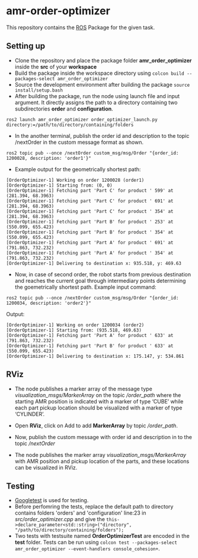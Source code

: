 # amr-order-optimizer
This repository contains the [ROS](https://www.ros.org/) Package for the given task.

## Setting up
- Clone the repository and place the package folder **amr_order_optimizer** inside the **src** of your **workspace**
- Build the package inside the workspace directory using `colcon build --packages-select amr_order_optimizer`
- Source the development environment after building the package `source install/setup.bash`
- After building the package, run the node using launch file and input argument. It directly assigns the path to a directory containing two subdirectories **order** and **configuration**.
```
ros2 launch amr_order_optimizer order_optimizer_launch.py directory:=/path/to/directory/containing/folders
```
- In the another terminal, publish the order id and description to the topic /nextOrder in the custom message format as shown.
```
ros2 topic pub --once /nextOrder custom_msg/msg/Order "{order_id: 1200028, description: 'order1'}"
```
- Example output for the geometrically shortest path: 
```
[OrderOptimizer-1] Working on order 1200028 (order1)
[OrderOptimizer-1] Starting from: (0, 0)
[OrderOptimizer-1] Fetching part 'Part C' for product ' 599' at (281.394, 68.3963)
[OrderOptimizer-1] Fetching part 'Part C' for product ' 691' at (281.394, 68.3963)
[OrderOptimizer-1] Fetching part 'Part C' for product ' 354' at (281.394, 68.3963)
[OrderOptimizer-1] Fetching part 'Part B' for product ' 253' at (550.099, 655.423)
[OrderOptimizer-1] Fetching part 'Part B' for product ' 354' at (550.099, 655.423)
[OrderOptimizer-1] Fetching part 'Part A' for product ' 691' at (791.863, 732.232)
[OrderOptimizer-1] Fetching part 'Part A' for product ' 354' at (791.863, 732.232)
[OrderOptimizer-1] Delivering to destination x: 935.518, y: 469.63
```

- Now, in case of second order, the robot starts from previous destination and reaches the current goal through intermediary points determining the goemetrically shortest path. Example input command:
```
ros2 topic pub --once /nextOrder custom_msg/msg/Order "{order_id: 1200034, description: 'order2'}"
```
Output:
```
[OrderOptimizer-1] Working on order 1200034 (order2)
[OrderOptimizer-1] Starting from: (935.518, 469.63)
[OrderOptimizer-1] Fetching part 'Part A' for product ' 633' at (791.863, 732.232)
[OrderOptimizer-1] Fetching part 'Part B' for product ' 633' at (550.099, 655.423)
[OrderOptimizer-1] Delivering to destination x: 175.147, y: 534.861
```

## RViz
- The node publishes a marker array of the message type *visualization_msgs/MarkerArray* on the topic */order_path* where the starting AMR position is indicated with a marker of type ‘CUBE’ while each part pickup location should be visualized with a marker of type ‘CYLINDER’.

- Open **RViz**, click on Add to add **MarkerArray** by topic */order_path*.
- Now, publish the custom message with order id and description in to the topic */nextOrder*
- The node publishes the marker array *visualization_msgs/MarkerArray* with AMR position and pickup location of the parts, and these locations can be visualized in RViz.

## Testing
- [Googletest](https://github.com/google/googletest) is used for testing.
- Before perfomring the tests, replace the default path to directory contains folders 'orders' and 'configuration' line:23 in *src/order_optimizer.cpp* and give the `this->declare_parameter<std::string>("directory", "/path/to/directory/containing/folders");` 
- Two tests with testsuite named **OrderOptimizerTest** are encoded in the **test** folder. Tests can be run using `colcon test --packages-select amr_order_optimizer --event-handlers console_cohesion+`.

